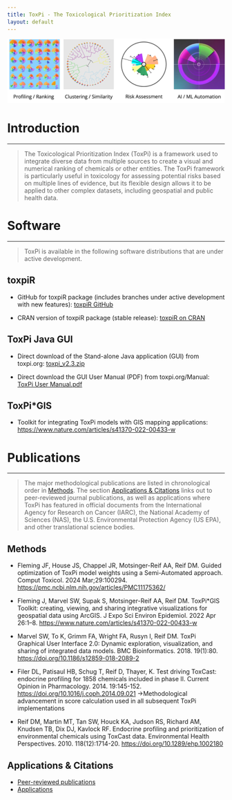 ```yaml
---
title: ToxPi - The Toxicological Prioritization Index
layout: default
---
```


![ToxPi profiles](https://github.com/ToxPi/ToxPi.github.io/blob/main/assets/ToxPi-graphic_4-profiles.png)

# Introduction

------------------------------------------------------------------------

> The Toxicological Prioritization Index (ToxPi) is a framework used to integrate diverse data from multiple sources to create a visual and numerical ranking of chemicals or other entities. The ToxPi framework is particularly useful in toxicology for assessing potential risks based on multiple lines of evidence, but its flexible design allows it to be applied to other complex datasets, including geospatial and public health data.

# Software

------------------------------------------------------------------------

> ToxPi is available in the following software distributions that are under active development.

## toxpiR

- GitHub for toxpiR package (includes branches under active development with new features): [toxpiR GitHub](https://github.com/ToxPi/toxpiR)

- CRAN version of toxpiR package (stable release): [toxpiR on CRAN](https://CRAN.R-project.org/package=toxpiR)

## ToxPi Java GUI

- Direct download of the Stand-alone Java application (GUI) from toxpi.org: [toxpi_v2.3.zip](https://github.com/user-attachments/files/21943523/toxpi_v2.3.zip)

- Direct download the GUI User Manual (PDF) from toxpi.org/Manual: [ToxPi User Manual.pdf](https://github.com/user-attachments/files/21943523/toxpi_v2.3.zip)

## ToxPi\*GIS

- Toolkit for integrating ToxPi models with GIS mapping applications: https://www.nature.com/articles/s41370-022-00433-w

# Publications

------------------------------------------------------------------------

> The major methodological publications are listed in chronological order in [Methods](https://github.com/ToxPi/ToxPi.github.io/edit/main/index.md#methods). The section [Applications & Citations](https://github.com/ToxPi/ToxPi.github.io/edit/main/index.md#applications--citations) links out to peer-reviewed journal publications, as well as applications where ToxPi has featured in official documents from the International Agency for Research on Cancer (IARC), the National Academy of Sciences (NAS), the U.S. Environmental Protection Agency (US EPA), and other translational science bodies. 

## Methods 

-  Fleming JF, House JS, Chappel JR, Motsinger-Reif AA, Reif DM. Guided optimization of ToxPi model weights using a Semi-Automated approach. Comput Toxicol. 2024 Mar;29:100294. https://pmc.ncbi.nlm.nih.gov/articles/PMC11175362/

-  Fleming J, Marvel SW, Supak S, Motsinger-Reif AA, Reif DM. ToxPi*GIS Toolkit: creating, viewing, and sharing integrative visualizations for geospatial data using ArcGIS. J Expo Sci Environ Epidemiol. 2022 Apr 26:1–8. https://www.nature.com/articles/s41370-022-00433-w

-  Marvel SW, To K, Grimm FA, Wright FA, Rusyn I, Reif DM. ToxPi Graphical User Interface 2.0: Dynamic exploration, visualization, and sharing of integrated data models. BMC Bioinformatics. 2018. 19(1):80. https://doi.org/10.1186/s12859-018-2089-2

-  Filer DL, Patisaul HB, Schug T, Reif D, Thayer, K. Test driving ToxCast: endocrine profiling for 1858 chemicals included in phase II. Current Opinion in Pharmacology. 2014. 19:145-152. https://doi.org/10.1016/j.coph.2014.09.021
→Methodological advancement in score calculation used in all subsequent ToxPi implementations

-  Reif DM, Martin MT, Tan SW, Houck KA, Judson RS, Richard AM, Knudsen TB, Dix DJ, Kavlock RF. Endocrine profiling and prioritization of environmental chemicals using ToxCast data. Environmental Health Perspectives. 2010. 118(12):1714-20. https://doi.org/10.1289/ehp.1002180


## Applications & Citations

-   [Peer-reviewed publications](https://scholar.google.com/scholar?hl=en&as_sdt=7%2C34&q=toxpi+&btnG=)
-   [Applications](https://www.google.com/search?as_q=toxpi&as_epq=&as_oq=toxpi+OR+ToxPi+OR+Toxicological+prioritization+index&as_eq=&as_nlo=&as_nhi=&lr=&cr=&as_qdr=all&as_sitesearch=&as_occt=any&as_filetype=&tbs=)

